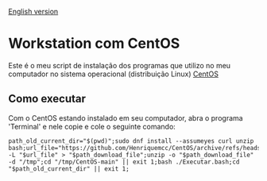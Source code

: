 [English version](README.EN.md)

# Workstation com CentOS

Este é o meu script de instalação dos programas que utilizo no meu computador no sistema operacional (distribuição
Linux) [CentOS](https://www.centos.org/)

## Como executar

Com o CentOS estando instalado em seu computador, abra o programa 'Terminal' e nele copie e cole o seguinte comando:

```
path_old_current_dir="$(pwd)";sudo dnf install --assumeyes curl unzip bash;url_file="https://github.com/Henriquemcc/CentOS/archive/refs/heads/main.zip";path_download_file="/tmp/CentOS_main.zip";curl -L "$url_file" > "$path_download_file";unzip -o "$path_download_file" -d "/tmp";cd "/tmp/CentOS-main" || exit 1;bash ./Executar.bash;cd "$path_old_current_dir" || exit 1;
```
